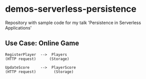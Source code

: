 # demos-serverless-persistence
Repository with sample code for my talk 'Persistence in Serverless Applications'

## Use Case: Online Game

```
RegisterPlayer  -->  Players 
(HTTP request)      (Storage)
```

```
UpdateScore     -->  PlayerScore
(HTTP request)        (Storage)
```